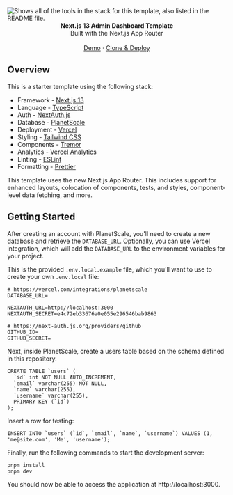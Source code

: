 <picture>
  <source media="(prefers-color-scheme: dark)" srcset="https://user-images.githubusercontent.com/9113740/201498864-2a900c64-d88f-4ed4-b5cf-770bcb57e1f5.png">
  <source media="(prefers-color-scheme: light)" srcset="https://user-images.githubusercontent.com/9113740/201498152-b171abb8-9225-487a-821c-6ff49ee48579.png">
  <img alt="Shows all of the tools in the stack for this template, also listed in the README file." src="https://user-images.githubusercontent.com/9113740/201498152-b171abb8-9225-487a-821c-6ff49ee48579.png">
</picture>

<div align="center"><strong>Next.js 13 Admin Dashboard Template</strong></div>
<div align="center">Built with the Next.js App Router</div>
<br />
<div align="center">
<a href="http://admin-dash-template.vercel.sh/">Demo</a>
<span> · </span>
<a href="https://vercel.com/templates/next.js/admin-dashboard-tailwind-planetscale-react-nextjs">Clone & Deploy</a>
<span>
</div>

## Overview

This is a starter template using the following stack:

- Framework - [Next.js 13](https://nextjs.org/13)
- Language - [TypeScript](https://www.typescriptlang.org)
- Auth - [NextAuth.js](https://next-auth.js.org)
- Database - [PlanetScale](https://planetscale.com)
- Deployment - [Vercel](https://vercel.com/docs/concepts/next.js/overview)
- Styling - [Tailwind CSS](https://tailwindcss.com)
- Components - [Tremor](https://www.tremor.so)
- Analytics - [Vercel Analytics](https://vercel.com/analytics)
- Linting - [ESLint](https://eslint.org)
- Formatting - [Prettier](https://prettier.io)

This template uses the new Next.js App Router. This includes support for enhanced layouts, colocation of components, tests, and styles, component-level data fetching, and more.

## Getting Started

After creating an account with PlanetScale, you'll need to create a new database and retrieve the `DATABASE_URL`. Optionally, you can use Vercel integration, which will add the `DATABASE_URL` to the environment variables for your project.

This is the provided `.env.local.example` file, which you'll want to use to create your own `.env.local` file:

```
# https://vercel.com/integrations/planetscale
DATABASE_URL=

NEXTAUTH_URL=http://localhost:3000
NEXTAUTH_SECRET=e4c72eb33676a0e055e296546bab9863

# https://next-auth.js.org/providers/github
GITHUB_ID=
GITHUB_SECRET=
```

Next, inside PlanetScale, create a users table based on the schema defined in this repository.

```
CREATE TABLE `users` (
  `id` int NOT NULL AUTO_INCREMENT,
  `email` varchar(255) NOT NULL,
  `name` varchar(255),
  `username` varchar(255),
  PRIMARY KEY (`id`)
);
```

Insert a row for testing:

```
INSERT INTO `users` (`id`, `email`, `name`, `username`) VALUES (1, 'me@site.com', 'Me', 'username');
```

Finally, run the following commands to start the development server:

```
pnpm install
pnpm dev
```

You should now be able to access the application at http://localhost:3000.
